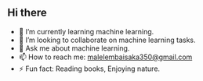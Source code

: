 ## Hi there 

- 🌱 I’m currently learning machine learning.
- 👯 I’m looking to collaborate on machine learning tasks.
- 💬 Ask me about machine learning.
- 📫 How to reach me: malelembaisaka350@gmail.com
- ⚡ Fun fact: Reading books, Enjoying nature.
  

